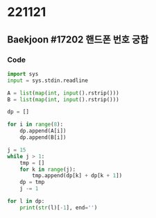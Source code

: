 # 221121

## Baekjoon #17202 핸드폰 번호 궁합

### Code
```python
import sys
input = sys.stdin.readline

A = list(map(int, input().rstrip()))
B = list(map(int, input().rstrip()))

dp = []

for i in range(8):
    dp.append(A[i])
    dp.append(B[i])

j = 15
while j > 1:
    tmp = []
    for k in range(j):
        tmp.append(dp[k] + dp[k + 1])
    dp = tmp
    j -= 1

for l in dp:
    print(str(l)[-1], end='')

```